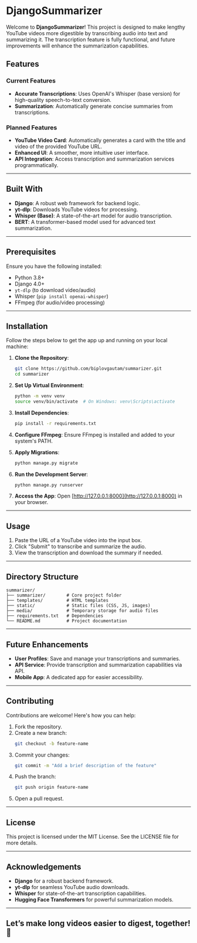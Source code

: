 
# DjangoSummarizer

Welcome to **DjangoSummarizer**! This project is designed to make lengthy YouTube videos more digestible by transcribing audio into text and summarizing it. The transcription feature is fully functional, and future improvements will enhance the summarization capabilities.

## Features

### Current Features
- **Accurate Transcriptions**: Uses OpenAI's Whisper (base version) for high-quality speech-to-text conversion.
- **Summarization**: Automatically generate concise summaries from transcriptions.

### Planned Features
- **YouTube Video Card**: Automatically generates a card with the title and video of the provided YouTube URL.
- **Enhanced UI**: A smoother, more intuitive user interface.
- **API Integration**: Access transcription and summarization services programmatically.

---

## Built With

- **Django**: A robust web framework for backend logic.
- **yt-dlp**: Downloads YouTube videos for processing.
- **Whisper (Base)**: A state-of-the-art model for audio transcription.
- **BERT**: A transformer-based model used for advanced text summarization.

---

## Prerequisites

Ensure you have the following installed:

- Python 3.8+
- Django 4.0+
- `yt-dlp` (to download video/audio)
- Whisper (`pip install openai-whisper`)
- FFmpeg (for audio/video processing)

---

## Installation

Follow the steps below to get the app up and running on your local machine:

1. **Clone the Repository**:
   ```bash
   git clone https://github.com/biplovgautam/summarizer.git
   cd summarizer
   ```

2. **Set Up Virtual Environment**:
   ```bash
   python -m venv venv
   source venv/bin/activate  # On Windows: venv\Scripts\activate
   ```

3. **Install Dependencies**:
   ```bash
   pip install -r requirements.txt
   ```

4. **Configure FFmpeg**: Ensure FFmpeg is installed and added to your system's PATH.

5. **Apply Migrations**:
   ```bash
   python manage.py migrate
   ```

6. **Run the Development Server**:
   ```bash
   python manage.py runserver
   ```

7. **Access the App**: Open [http://127.0.0.1:8000](http://127.0.0.1:8000) in your browser.

---

## Usage

1. Paste the URL of a YouTube video into the input box.
2. Click "Submit" to transcribe and summarize the audio.
3. View the transcription and download the summary if needed.

---

## Directory Structure

```
summarizer/
├── summarizer/        # Core project folder
├── templates/         # HTML templates
├── static/            # Static files (CSS, JS, images)
├── media/             # Temporary storage for audio files
├── requirements.txt   # Dependencies
└── README.md          # Project documentation
```

---

## Future Enhancements

- **User Profiles**: Save and manage your transcriptions and summaries.
- **API Service**: Provide transcription and summarization capabilities via API.
- **Mobile App**: A dedicated app for easier accessibility.

---

## Contributing

Contributions are welcome! Here's how you can help:

1. Fork the repository.
2. Create a new branch:
   ```bash
   git checkout -b feature-name
   ```
3. Commit your changes:
   ```bash
   git commit -m "Add a brief description of the feature"
   ```
4. Push the branch:
   ```bash
   git push origin feature-name
   ```
5. Open a pull request.

---

## License

This project is licensed under the MIT License. See the LICENSE file for more details.

---

## Acknowledgements

- **Django** for a robust backend framework.
- **yt-dlp** for seamless YouTube audio downloads.
- **Whisper** for state-of-the-art transcription capabilities.
- **Hugging Face Transformers** for powerful summarization models.

---

## Let’s make long videos easier to digest, together! 🎉